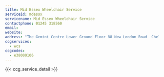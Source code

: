 ```yaml
---
title: Mid Essex Wheelchair Service
serviceid: mdessx
servicename: Mid Essex Wheelchair Service
contactphone: 01245 318560
email: 
website: 
address: "The Gemini Centre Lower Ground Floor 88 New London Road  Chelmsford Essex CM2 0PD"
ccgservices:
  - wcs
ccgcodes:
  - e38000106
---
```


{{< ccg_service_detail >}}
